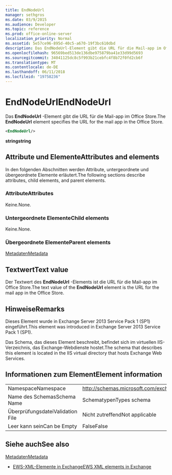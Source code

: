 ```yaml
---
title: EndNodeUrl
manager: sethgros
ms.date: 03/9/2015
ms.audience: Developer
ms.topic: reference
ms.prod: office-online-server
localization_priority: Normal
ms.assetid: 5e57ce96-895d-40c5-a670-19f3bc610dbd
description: Das EndNodeUrl-Element gibt die URL für die Mail-app im Office Store.
ms.openlocfilehash: 96569bed513de136dbe975879ba41e33d99d5693
ms.sourcegitcommit: 34041125dc8c5f993b21cebfc4f8b72f0fd2cb6f
ms.translationtype: MT
ms.contentlocale: de-DE
ms.lasthandoff: 06/11/2018
ms.locfileid: "19758236"
---
```

# <a name="endnodeurl"></a><span data-ttu-id="0d28d-103">EndNodeUrl</span><span class="sxs-lookup"><span data-stu-id="0d28d-103">EndNodeUrl</span></span>

<span data-ttu-id="0d28d-104">Das **EndNodeUrl** -Element gibt die URL für die Mail-app im Office Store.</span><span class="sxs-lookup"><span data-stu-id="0d28d-104">The **EndNodeUrl** element specifies the URL for the mail app in the Office Store.</span></span> 
  
```XML
<EndNodeUrl/>
```

 <span data-ttu-id="0d28d-105">**string**</span><span class="sxs-lookup"><span data-stu-id="0d28d-105">**string**</span></span>
## <a name="attributes-and-elements"></a><span data-ttu-id="0d28d-106">Attribute und Elemente</span><span class="sxs-lookup"><span data-stu-id="0d28d-106">Attributes and elements</span></span>

<span data-ttu-id="0d28d-107">In den folgenden Abschnitten werden Attribute, untergeordnete und übergeordnete Elemente erläutert.</span><span class="sxs-lookup"><span data-stu-id="0d28d-107">The following sections describe attributes, child elements, and parent elements.</span></span>
  
### <a name="attributes"></a><span data-ttu-id="0d28d-108">Attribute</span><span class="sxs-lookup"><span data-stu-id="0d28d-108">Attributes</span></span>

<span data-ttu-id="0d28d-109">Keine.</span><span class="sxs-lookup"><span data-stu-id="0d28d-109">None.</span></span>
  
### <a name="child-elements"></a><span data-ttu-id="0d28d-110">Untergeordnete Elemente</span><span class="sxs-lookup"><span data-stu-id="0d28d-110">Child elements</span></span>

<span data-ttu-id="0d28d-111">Keine.</span><span class="sxs-lookup"><span data-stu-id="0d28d-111">None.</span></span>
  
### <a name="parent-elements"></a><span data-ttu-id="0d28d-112">Übergeordnete Elemente</span><span class="sxs-lookup"><span data-stu-id="0d28d-112">Parent elements</span></span>

[<span data-ttu-id="0d28d-113">Metadaten</span><span class="sxs-lookup"><span data-stu-id="0d28d-113">Metadata</span></span>](metadata-ex15websvcsotherref.md)
  
## <a name="text-value"></a><span data-ttu-id="0d28d-114">Textwert</span><span class="sxs-lookup"><span data-stu-id="0d28d-114">Text value</span></span>

<span data-ttu-id="0d28d-115">Der Textwert des **EndNodeUrl** -Elements ist die URL für die Mail-app im Office Store.</span><span class="sxs-lookup"><span data-stu-id="0d28d-115">The text value of the **EndNodeUrl** element is the URL for the mail app in the Office Store.</span></span> 
  
## <a name="remarks"></a><span data-ttu-id="0d28d-116">Hinweise</span><span class="sxs-lookup"><span data-stu-id="0d28d-116">Remarks</span></span>

<span data-ttu-id="0d28d-117">Dieses Element wurde in Exchange Server 2013 Service Pack 1 (SP1) eingeführt.</span><span class="sxs-lookup"><span data-stu-id="0d28d-117">This element was introduced in Exchange Server 2013 Service Pack 1 (SP1).</span></span>
  
<span data-ttu-id="0d28d-118">Das Schema, das dieses Element beschreibt, befindet sich im virtuellen IIS-Verzeichnis, das Exchange-Webdienste hostet.</span><span class="sxs-lookup"><span data-stu-id="0d28d-118">The schema that describes this element is located in the IIS virtual directory that hosts Exchange Web Services.</span></span>
  
## <a name="element-information"></a><span data-ttu-id="0d28d-119">Informationen zum Element</span><span class="sxs-lookup"><span data-stu-id="0d28d-119">Element information</span></span>

|||
|:-----|:-----|
|<span data-ttu-id="0d28d-120">Namespace</span><span class="sxs-lookup"><span data-stu-id="0d28d-120">Namespace</span></span>  <br/> | http://schemas.microsoft.com/exchange/services/2006/types  <br/> |
|<span data-ttu-id="0d28d-121">Name des Schemas</span><span class="sxs-lookup"><span data-stu-id="0d28d-121">Schema Name</span></span>  <br/> |<span data-ttu-id="0d28d-122">Schematypen</span><span class="sxs-lookup"><span data-stu-id="0d28d-122">Types schema</span></span>  <br/> |
|<span data-ttu-id="0d28d-123">Überprüfungsdatei</span><span class="sxs-lookup"><span data-stu-id="0d28d-123">Validation File</span></span>  <br/> |<span data-ttu-id="0d28d-124">Nicht zutreffend</span><span class="sxs-lookup"><span data-stu-id="0d28d-124">Not applicable</span></span>  <br/> |
|<span data-ttu-id="0d28d-125">Leer kann sein</span><span class="sxs-lookup"><span data-stu-id="0d28d-125">Can be Empty</span></span>  <br/> |<span data-ttu-id="0d28d-126">False</span><span class="sxs-lookup"><span data-stu-id="0d28d-126">False</span></span>  <br/> |
   
## <a name="see-also"></a><span data-ttu-id="0d28d-127">Siehe auch</span><span class="sxs-lookup"><span data-stu-id="0d28d-127">See also</span></span>



[<span data-ttu-id="0d28d-128">Metadaten</span><span class="sxs-lookup"><span data-stu-id="0d28d-128">Metadata</span></span>](metadata-ex15websvcsotherref.md)


- [<span data-ttu-id="0d28d-129">EWS-XML-Elemente in Exchange</span><span class="sxs-lookup"><span data-stu-id="0d28d-129">EWS XML elements in Exchange</span></span>](ews-xml-elements-in-exchange.md)


